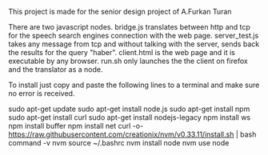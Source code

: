 This project is made for the senior design project of A.Furkan Turan

There are two javascript nodes. bridge.js translates between http and tcp for the speech search engines connection with the web page. server_test.js takes any message from tcp and without talking with the server, sends back the results for the query "haber".
client.html is the web page and it is executable by any browser.
run.sh only launches the the client on firefox and the translator as a node.

To install just copy and paste the following lines to a terminal and make sure no error is received.

sudo apt-get update
sudo apt-get install node.js
sudo apt-get install npm
sudo apt-get install curl
sudo apt-get install nodejs-legacy
npm install ws
npm install buffer
npm install net
curl -o- https://raw.githubusercontent.com/creationix/nvm/v0.33.11/install.sh | bash
command -v nvm
source ~/.bashrc
nvm install node
nvm use node
